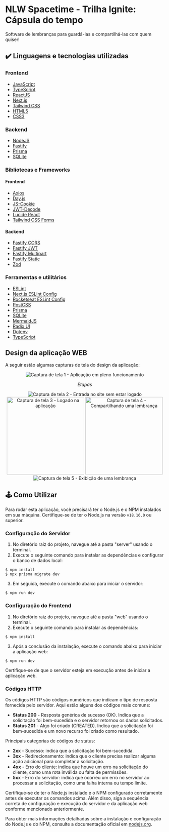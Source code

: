 # NLW Spacetime - Trilha Ignite: Cápsula do tempo
Software de lembranças para guardá-las e compartilhá-las com quem quiser!

## ✔️ Linguagens e tecnologias utilizadas

### Frontend

- [JavaScript](https://developer.mozilla.org/pt-BR/docs/Web/JavaScript)
- [TypeScript](https://www.typescriptlang.org)
- [ReactJS](https://reactjs.org)
- [Next.js](https://nextjs.org)
- [Tailwind CSS](https://tailwindcss.com)
- [HTML5](https://developer.mozilla.org/pt-BR/docs/Web/HTML)
- [CSS3](https://developer.mozilla.org/pt-BR/docs/Web/CSS)

### Backend

- [NodeJS](https://nodejs.org/en/)
- [Fastify](https://www.fastify.io/)
- [Prisma](https://www.prisma.io)
- [SQLite](https://www.sqlite.org/index.html)

### Bibliotecas e Frameworks

#### Frontend

- [Axios](https://axios-http.com)
- [Day.js](https://day.js.org)
- [JS-Cookie](https://github.com/js-cookie/js-cookie)
- [JWT-Decode](https://www.npmjs.com/package/jwt-decode)
- [Lucide React](https://lucide.dev)
- [Tailwind CSS Forms](https://github.com/tailwindlabs/tailwindcss-forms)

#### Backend

- [Fastify CORS](https://github.com/fastify/fastify-cors)
- [Fastify JWT](https://github.com/fastify/fastify-jwt)
- [Fastify Multipart](https://github.com/fastify/fastify-multipart)
- [Fastify Static](https://github.com/fastify/fastify-static)
- [Zod](https://github.com/colinhacks/zod)

### Ferramentas e utilitários

- [ESLint](https://eslint.org)
- [Next.js ESLint Config](https://github.com/vercel/eslint-config-next)
- [Rocketseat ESLint Config](https://github.com/Rocketseat/eslint-config)
- [PostCSS](https://postcss.org)
- [Prisma](https://www.prisma.io)
- [SQLite](https://www.sqlite.org/index.html)
- [MermaidJS](https://mermaid-js.github.io/mermaid)
- [Radix UI](https://www.radix-ui.com)
- [Dotenv](https://www.npmjs.com/package/dotenv)
- [TypeScript](https://www.typescriptlang.org)

## Design da aplicação WEB

A seguir estão algumas capturas de tela do design da aplicação:

<p align="center">
  <img src="https://github.com/gabriel-andradev/spacetime/assets/101130704/6f26f43a-7a8c-43cf-b053-6dc36b061910" alt="Captura de tela 1 - Aplicação em pleno funcionamento" />
  <p align="center"><em>Etapas</em></p> 
  <div align="center">
    <img src="https://github.com/gabriel-andradev/spacetime/assets/101130704/b56170b6-2766-4318-8432-7ce2f610a490" alt="Captura de tela 2 - Entrada no site sem estar logado" />
    <img src="https://github.com/gabriel-andradev/spacetime/assets/101130704/714f37bc-7a23-4bd5-853b-80bb683cfe20" height="245em" alt="Captura de tela 3 - Logado na aplicação" />
    <img src="https://github.com/gabriel-andradev/spacetime/assets/101130704/a52662b8-d4f2-43d5-ba8c-f06fe84f200a" height="245em" alt="Captura de tela 4 - Compartilhando uma lembrança" />
    <img src="https://github.com/gabriel-andradev/spacetime/assets/101130704/183f596b-ef6e-489e-abd9-3d3e95100624" alt="Captura de tela 5 - Exibição de uma lembrança" />
  </div>
</p>

## 🕹️ Como Utilizar

Para rodar esta aplicação, você precisará ter o Node.js e o NPM instalados em sua máquina. Certifique-se de ter o Node.js na versão `v18.16.0` ou superior. 

### Configuração do Servidor

1. No diretório raiz do projeto, navegue até a pasta "server" usando o terminal.
2. Execute o seguinte comando para instalar as dependências e configurar o banco de dados local:
```
$ npm install
$ npx prisma migrate dev
```
3. Em seguida, execute o comando abaixo para iniciar o servidor:
```
$ npm run dev
```
### Configuração do Frontend

1. No diretório raiz do projeto, navegue até a pasta "web" usando o terminal.
2. Execute o seguinte comando para instalar as dependências:
``` 
$ npm install
```
3. Após a conclusão da instalação, execute o comando abaixo para iniciar a aplicação web:
```
$ npm run dev
```

Certifique-se de que o servidor esteja em execução antes de iniciar a aplicação web.

### Códigos HTTP

Os códigos HTTP são códigos numéricos que indicam o tipo de resposta fornecida pelo servidor. Aqui estão alguns dos códigos mais comuns:

- **Status 200** - Resposta genérica de sucesso (OK). Indica que a solicitação foi bem-sucedida e o servidor retornou os dados solicitados.
- **Status 201** - Algo foi criado (CREATED). Indica que a solicitação foi bem-sucedida e um novo recurso foi criado como resultado.

Principais categorias de códigos de status:

- **2xx** - Sucesso: indica que a solicitação foi bem-sucedida.
- **3xx** - Redirecionamento: indica que o cliente precisa realizar alguma ação adicional para completar a solicitação.
- **4xx** - Erro do cliente: indica que houve um erro na solicitação do cliente, como uma rota inválida ou falta de permissões.
- **5xx** - Erro do servidor: indica que ocorreu um erro no servidor ao processar a solicitação, como uma falha interna ou tempo limite.

Certifique-se de ter o Node.js instalado e o NPM configurado corretamente antes de executar os comandos acima. Além disso, siga a sequência correta de configuração e execução do servidor e da aplicação web conforme mencionado anteriormente.

Para obter mais informações detalhadas sobre a instalação e configuração do Node.js e do NPM, consulte a documentação oficial em [nodejs.org](https://nodejs.org).
